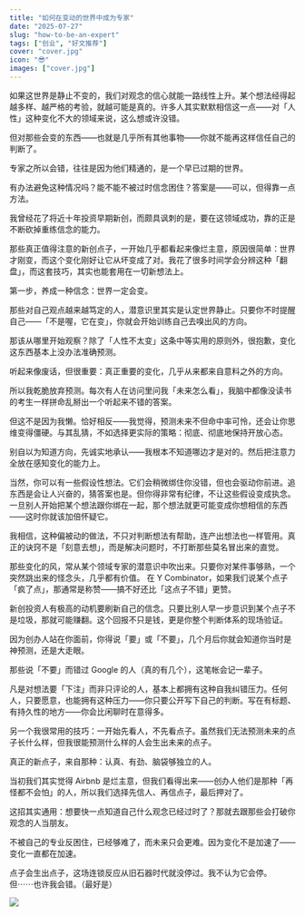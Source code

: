 ```yaml
---
title: "如何在变动的世界中成为专家"
date: "2025-07-27"
slug: "how-to-be-an-expert"
tags: ["创业", "好文推荐"]
cover: "cover.jpg"
icon: "😎"
images: ["cover.jpg"]
---
```

如果这世界是静止不变的，我们对观念的信心就能一路线性上升。某个想法经得起越多样、越严格的考验，就越可能是真的。许多人其实默默相信这一点——对「人性」这种变化不大的领域来说，这么想或许没错。



但对那些会变的东西——也就是几乎所有其他事物——你就不能再这样信任自己的判断了。



专家之所以会错，往往是因为他们精通的，是一个早已过期的世界。



有办法避免这种情况吗？能不能不被过时信念困住？答案是——可以，但得靠一点方法。



我曾经花了将近十年投资早期新创，而颇具讽刺的是，要在这领域成功，靠的正是不断砍掉重练信念的能力。



那些真正值得注意的新创点子，一开始几乎都看起来像烂主意，原因很简单：世界才刚变，而这个变化刚好让它从坏变成了对。我花了很多时间学会分辨这种「翻盘」，而这套技巧，其实也能套用在一切新想法上。



第一步，养成一种信念：世界一定会变。



那些对自己观点越来越笃定的人，潜意识里其实是认定世界静止。只要你不时提醒自己——「不是喔，它在变」，你就会开始训练自己去嗅出风的方向。



那该从哪里开始观察？除了「人性不太变」这条中等实用的原则外，很抱歉，变化这东西基本上没办法准确预测。



听起来像废话，但很重要：真正重要的变化，几乎从来都来自意料之外的方向。



所以我乾脆放弃预测。每次有人在访问里问我「未来怎么看」，我脑中都像没读书的考生一样拼命乱掰出一个听起来不错的答案。



但这不是因为我懒。恰好相反——我觉得，预测未来不但命中率可怜，还会让你思维变得僵硬。与其乱猜，不如选择更实际的策略：彻底、彻底地保持开放心态。



别自以为知道方向，先诚实地承认——我根本不知道哪边才是对的。然后把注意力全放在感知变化的能力上。



当然，你可以有一些假设性想法。它们会稍微绑住你没错，但也会驱动你前进。追东西是会让人兴奋的，猜答案也是。但你得非常有纪律，不让这些假设变成执念。
一旦别人开始把某个想法跟你绑在一起，那个想法就更可能变成你想相信的东西——这时你就该加倍怀疑它。



我相信，这种偏被动的做法，不只对判断想法有帮助，连产出想法也一样管用。真正的诀窍不是「刻意去想」，而是解决问题时，不打断那些莫名冒出来的直觉。



那些变化的风，常从某个领域专家的潜意识中吹出来。只要你对某件事够熟，一个突然跳出来的怪念头，几乎都有价值。
在 Y Combinator，如果我们说某个点子「疯了点」，那通常是称赞——搞不好还比「这点子不错」更赞。



新创投资人有极高的动机要刷新自己的信念。只要比别人早一步意识到某个点子不是垃圾，那就可能赚翻。这个回报不只是钱，更是你整个判断体系的现场验证。



因为创办人站在你面前，你得说「要」或「不要」，几个月后你就会知道你当时是神预测，还是大走眼。



那些说「不要」而错过 Google 的人（真的有几个），这笔帐会记一辈子。



凡是对想法要「下注」而非只评论的人，基本上都拥有这种自我纠错压力。任何人，只要愿意，也能拥有这种压力——你只要公开写下自己的判断。写在有标题、有持久性的地方——你会比闲聊时在意得多。



另一个我很常用的技巧：一开始先看人，不先看点子。虽然我们无法预测未来的点子长什么样，但我很能预测什么样的人会生出未来的点子。



真正的新点子，来自那种：认真、有劲、脑袋够独立的人。



当初我们其实觉得 Airbnb 是烂主意，但我们看得出来——创办人他们是那种「再怪都不会怕」的人，所以我们选择先信人、再信点子，最后押对了。



这招其实通用：想要快一点知道自己什么观念已经过时了？那就去跟那些会打破你观念的人当朋友。



不被自己的专业反困住，已经够难了，而未来只会更难。因为变化不是加速了——变化一直都在加速。



点子会生出点子，这场连锁反应从旧石器时代就没停过。我不认为它会停。
但⋯⋯也许我会错。（最好是）




![](https://prod-files-secure.s3.us-west-2.amazonaws.com/112d0858-5090-4d34-a606-b75eb8d65fd2/46476355-9cf3-4e99-9b7a-3531bc426380/1000202064.png?X-Amz-Algorithm=AWS4-HMAC-SHA256&X-Amz-Content-Sha256=UNSIGNED-PAYLOAD&X-Amz-Credential=ASIAZI2LB4666QWWZPBQ%2F20250813%2Fus-west-2%2Fs3%2Faws4_request&X-Amz-Date=20250813T113018Z&X-Amz-Expires=3600&X-Amz-Security-Token=IQoJb3JpZ2luX2VjEOP%2F%2F%2F%2F%2F%2F%2F%2F%2F%2FwEaCXVzLXdlc3QtMiJIMEYCIQCTaQJRlSmOiPpD6G%2FR2yd8vT2S90Ux27dUoBW7dy%2FiIgIhANJaQOycdOURPD2RSNCaRCGZHDl3OPj3xjkaEDiY25NBKv8DCCwQABoMNjM3NDIzMTgzODA1IgyevPUR47yrnoIrd%2Fwq3AOJiAvSIgWKrMYloap4Rco7cHJCXy%2FnwxOASsyiXiDeZi3Q6%2BOfDsJxEoYMNuz0D75EHjVzdjIIs6Rbu8QrJXrAQuFTyqYikfEe1zG0B7TfYN1VwO5a2Cgjb5jqTigcenu6IBp3RfQTeJBJd%2FTYXdZxg3Caicd0fBXlFLY7u6XdwBTv5AEEfQaOaIMUuPVUdq6kjhU5YebEiVfXSoP4hAXw1p3q4ocDDEUZVmIvf5lgb70AZFWZYynJPq5XHEYg6hCJ2uM7ckaZueqCfxJKBQLGqqsyp9%2BYKtu7L%2FxPoBFfMx%2FeSBO4AXg8rlshMnYMHWJiJHPG9uXmveaoWfuW0h50ie97u9RcfmmgfsgtLOIdz5Fs2Q72bd7Nv2upAz6J53PKD%2Fgxcz2H9lQLhQUVcoulYGs%2F%2F2JaxmtnwThlpWCxu2wrhQFKgxXz6%2FTrMzsd4PTM6R7J3oQOe8IY0YgG75m2YZQPOgXfJSDqDqk6vDdUC0Y%2FLLFBuB7BwMx8TGuaMkEaM%2BJud8UvBRLlWkOEMvu9E06w8v3E1zCCzGSsJWb4hjDr1BMV6sT%2BYZfVmQ6fVR3%2BokGYUDyYV8UHIBSGNkREgkaF46Lvrf61LzPwwrvWVQXyZkmUBSltFRzA5TD0zvHEBjqkAdTuTHpOkQ7Hn%2Bb64VepbGpFRkriQK0WR4Gnq1gmSu3mOtR1qWm6fULbC83xGlJHGwPJux11UhCu3Gi3mTssuQV0wTLpok4wdpPTGj8AgJ5%2FBAa%2FWSkT8qWJHRMkflfusXRc3xwTKdEzUOS6%2FYaBjsY8KU%2FohfPvrCl9%2FXHNrIcaTP4kLnyx20n3%2BqvXZi%2Fb4zpK%2BigfNyVNxbwDnXz8sBFQQBko&X-Amz-Signature=fa8bd4b10e0523ca4ebfe50c4f01c3d60acd56d5e34353a2d816c3ecb00ff9c7&X-Amz-SignedHeaders=host&x-amz-checksum-mode=ENABLED&x-id=GetObject)

